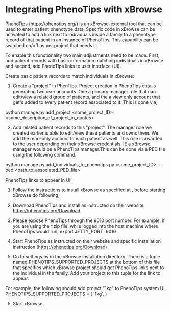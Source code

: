 
Integrating PhenoTips with xBrowse
==================================

PhenoTips (https://phenotips.org/) is an xBrowse-external tool that can be used to enter patient phenotype data. Specific code in xBrowse can be activated to add a link next to individuals inside a family to a phenotype record of that patient in an instance of PhenoTips. This capability can be switched on/off as per project that needs it.

To enable this functionality two main adjustments need to be made. First, add patient records with basic information matching individuals in xBrowse and second, add PhenoTips links to user interface (UI).


Create basic patient records to match individuals in xBrowse:
1. Create a "project" in PhenTips. Project creation in PhenoTips entails generating two user accounts. One a primary manager role that can edit/view a related group of patients, and the a view only account that get's added to every patient record associated to it. This is done via,

python manage.py add_project <some_project_ID>    <some_description_of_project_in_quotes>

2. Add related patient records to this "project". The manager role we created earlier is able to edit/view these patients and owns them. We add the read-only account to each patient as well. This role is awarded to the user depending on their xBrowse credentials. IE a xBrowse manager would be a PhenoTips manager.This can be done via a PED file using the following command.

python manage.py add_individuals_to_phenotips.py  <some_project_ID>  --ped  <path_to_associated_PED_file>


PhenoTips links to appear in UI:

1. Follow the instructions to install xBrowse as specified at <link>, before starting xBrowse do following,

2. Download PhenoTips and install as instructed on their website https://phenotips.org/Download.

2. Please expose PhenoTips through the 9010 port number. For example, if you are using the *.zip file: while logged into the host machine where PhenoTips would run,
export JETTY_PORT=9010

3. Start PhenoTips as instructed on their website and specific installation instruction (https://phenotips.org/Download)

4. Go to settings.py in the xBrowse installation directory. There is a tuple named PHENOTIPS_SUPPORTED_PROJECTS at the bottom of this file that specifies which xBrowse project should get PhenoTips links next to the individual in the family. Add your project to this tuple for the link to appear.

For example, the following should add project "1kg" to PhenoTips system UI.
PHENOTIPS_SUPPORTED_PROJECTS = (
                       '1kg',
                       )
                       
5. Start xBrowse.
                       
                       
            


